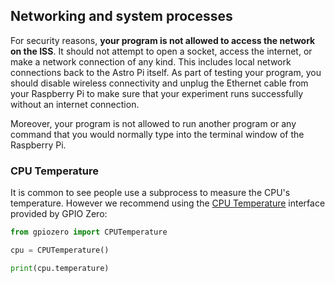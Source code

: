 ## Networking and system processes

For security reasons, **your program is not allowed to access the network on the ISS**. It should not attempt to open a socket, access the internet, or make a network connection of any kind. This includes local network connections back to the Astro Pi itself. As part of testing your program, you should disable wireless connectivity and unplug the Ethernet cable from your Raspberry Pi to make sure that your experiment runs successfully without an internet connection.

Moreover, your program is not allowed to run another program or any command that you would normally type into the terminal window of the Raspberry Pi. 

### CPU Temperature

It is common to see people use a subprocess to measure the CPU's temperature. However we recommend using the [CPU Temperature](https://gpiozero.readthedocs.io/en/stable/api_other.html#cputemperature) interface provided by GPIO Zero:

```python
from gpiozero import CPUTemperature

cpu = CPUTemperature()

print(cpu.temperature)
```
